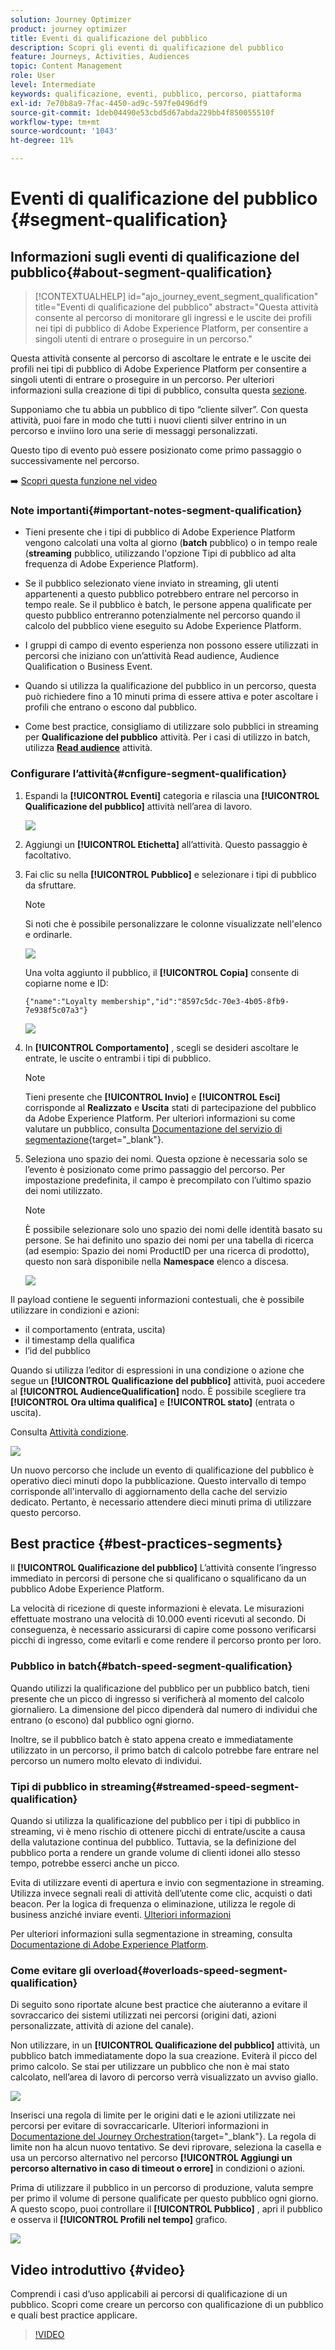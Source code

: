 ```yaml
---
solution: Journey Optimizer
product: journey optimizer
title: Eventi di qualificazione del pubblico
description: Scopri gli eventi di qualificazione del pubblico
feature: Journeys, Activities, Audiences
topic: Content Management
role: User
level: Intermediate
keywords: qualificazione, eventi, pubblico, percorso, piattaforma
exl-id: 7e70b8a9-7fac-4450-ad9c-597fe0496df9
source-git-commit: 1deb04490e53cbd5d67abda229bb4f850055510f
workflow-type: tm+mt
source-wordcount: '1043'
ht-degree: 11%

---
```


# Eventi di qualificazione del pubblico {#segment-qualification}

## Informazioni sugli eventi di qualificazione del pubblico{#about-segment-qualification}

>[!CONTEXTUALHELP]
>id="ajo_journey_event_segment_qualification"
>title="Eventi di qualificazione del pubblico"
>abstract="Questa attività consente al percorso di monitorare gli ingressi e le uscite dei profili nei tipi di pubblico di Adobe Experience Platform, per consentire a singoli utenti di entrare o proseguire in un percorso."

Questa attività consente al percorso di ascoltare le entrate e le uscite dei profili nei tipi di pubblico di Adobe Experience Platform per consentire a singoli utenti di entrare o proseguire in un percorso. Per ulteriori informazioni sulla creazione di tipi di pubblico, consulta questa [sezione](../audience/about-audiences.md).

Supponiamo che tu abbia un pubblico di tipo “cliente silver”. Con questa attività, puoi fare in modo che tutti i nuovi clienti silver entrino in un percorso e inviino loro una serie di messaggi personalizzati.

Questo tipo di evento può essere posizionato come primo passaggio o successivamente nel percorso.

➡️ [Scopri questa funzione nel video](#video)

### Note importanti{#important-notes-segment-qualification}

* Tieni presente che i tipi di pubblico di Adobe Experience Platform vengono calcolati una volta al giorno (**batch** pubblico) o in tempo reale (**streaming** pubblico, utilizzando l&#39;opzione Tipi di pubblico ad alta frequenza di Adobe Experience Platform).

* Se il pubblico selezionato viene inviato in streaming, gli utenti appartenenti a questo pubblico potrebbero entrare nel percorso in tempo reale. Se il pubblico è batch, le persone appena qualificate per questo pubblico entreranno potenzialmente nel percorso quando il calcolo del pubblico viene eseguito su Adobe Experience Platform.

* I gruppi di campo di evento esperienza non possono essere utilizzati in percorsi che iniziano con un’attività Read audience, Audience Qualification o Business Event.

* Quando si utilizza la qualificazione del pubblico in un percorso, questa può richiedere fino a 10 minuti prima di essere attiva e poter ascoltare i profili che entrano o escono dal pubblico.

* Come best practice, consigliamo di utilizzare solo pubblici in streaming per **Qualificazione del pubblico** attività. Per i casi di utilizzo in batch, utilizza **[Read audience](read-audience.md)** attività.

### Configurare l’attività{#cnfigure-segment-qualification}

1. Espandi la **[!UICONTROL Eventi]** categoria e rilascia una **[!UICONTROL Qualificazione del pubblico]** attività nell’area di lavoro.

   ![](assets/segment5.png)

1. Aggiungi un **[!UICONTROL Etichetta]** all’attività. Questo passaggio è facoltativo.

1. Fai clic su nella **[!UICONTROL Pubblico]** e selezionare i tipi di pubblico da sfruttare.

   >[!NOTE]
   >
   >Si noti che è possibile personalizzare le colonne visualizzate nell&#39;elenco e ordinarle.

   ![](assets/segment6.png)

   Una volta aggiunto il pubblico, il **[!UICONTROL Copia]** consente di copiarne nome e ID:

   `{"name":"Loyalty membership","id":"8597c5dc-70e3-4b05-8fb9-7e938f5c07a3"}`

   ![](assets/segment-copy.png)

1. In **[!UICONTROL Comportamento]** , scegli se desideri ascoltare le entrate, le uscite o entrambi i tipi di pubblico.

   >[!NOTE]
   >
   >Tieni presente che **[!UICONTROL Invio]** e **[!UICONTROL Esci]** corrisponde al **Realizzato** e **Uscita** stati di partecipazione del pubblico da Adobe Experience Platform. Per ulteriori informazioni su come valutare un pubblico, consulta [Documentazione del servizio di segmentazione](https://experienceleague.adobe.com/docs/experience-platform/segmentation/tutorials/evaluate-a-segment.html#interpret-segment-results){target="_blank"}.

1. Seleziona uno spazio dei nomi. Questa opzione è necessaria solo se l’evento è posizionato come primo passaggio del percorso. Per impostazione predefinita, il campo è precompilato con l’ultimo spazio dei nomi utilizzato.

   >[!NOTE]
   >
   >È possibile selezionare solo uno spazio dei nomi delle identità basato su persone. Se hai definito uno spazio dei nomi per una tabella di ricerca (ad esempio: Spazio dei nomi ProductID per una ricerca di prodotto), questo non sarà disponibile nella **Namespace** elenco a discesa.

   ![](assets/segment7.png)

Il payload contiene le seguenti informazioni contestuali, che è possibile utilizzare in condizioni e azioni:

* il comportamento (entrata, uscita)
* il timestamp della qualifica
* l’id del pubblico

Quando si utilizza l’editor di espressioni in una condizione o azione che segue un **[!UICONTROL Qualificazione del pubblico]** attività, puoi accedere al **[!UICONTROL AudienceQualification]** nodo. È possibile scegliere tra **[!UICONTROL Ora ultima qualifica]** e **[!UICONTROL stato]** (entrata o uscita).

Consulta [Attività condizione](../building-journeys/condition-activity.md#about_condition).

![](assets/segment8.png)

Un nuovo percorso che include un evento di qualificazione del pubblico è operativo dieci minuti dopo la pubblicazione. Questo intervallo di tempo corrisponde all&#39;intervallo di aggiornamento della cache del servizio dedicato. Pertanto, è necessario attendere dieci minuti prima di utilizzare questo percorso.

## Best practice {#best-practices-segments}

Il **[!UICONTROL Qualificazione del pubblico]** L’attività consente l’ingresso immediato in percorsi di persone che si qualificano o squalificano da un pubblico Adobe Experience Platform.

La velocità di ricezione di queste informazioni è elevata. Le misurazioni effettuate mostrano una velocità di 10.000 eventi ricevuti al secondo. Di conseguenza, è necessario assicurarsi di capire come possono verificarsi picchi di ingresso, come evitarli e come rendere il percorso pronto per loro.

### Pubblico in batch{#batch-speed-segment-qualification}

Quando utilizzi la qualificazione del pubblico per un pubblico batch, tieni presente che un picco di ingresso si verificherà al momento del calcolo giornaliero. La dimensione del picco dipenderà dal numero di individui che entrano (o escono) dal pubblico ogni giorno.

Inoltre, se il pubblico batch è stato appena creato e immediatamente utilizzato in un percorso, il primo batch di calcolo potrebbe fare entrare nel percorso un numero molto elevato di individui.

### Tipi di pubblico in streaming{#streamed-speed-segment-qualification}

Quando si utilizza la qualificazione del pubblico per i tipi di pubblico in streaming, vi è meno rischio di ottenere picchi di entrate/uscite a causa della valutazione continua del pubblico. Tuttavia, se la definizione del pubblico porta a rendere un grande volume di clienti idonei allo stesso tempo, potrebbe esserci anche un picco.

Evita di utilizzare eventi di apertura e invio con segmentazione in streaming. Utilizza invece segnali reali di attività dell’utente come clic, acquisti o dati beacon. Per la logica di frequenza o eliminazione, utilizza le regole di business anziché inviare eventi. [Ulteriori informazioni](../audience/about-audiences.md#open-and-send-event-guardrails)

Per ulteriori informazioni sulla segmentazione in streaming, consulta [Documentazione di Adobe Experience Platform](https://experienceleague.adobe.com/docs/experience-platform/segmentation/api/streaming-segmentation.html#api).

### Come evitare gli overload{#overloads-speed-segment-qualification}

Di seguito sono riportate alcune best practice che aiuteranno a evitare il sovraccarico dei sistemi utilizzati nei percorsi (origini dati, azioni personalizzate, attività di azione del canale).

Non utilizzare, in un **[!UICONTROL Qualificazione del pubblico]** attività, un pubblico batch immediatamente dopo la sua creazione. Eviterà il picco del primo calcolo. Se stai per utilizzare un pubblico che non è mai stato calcolato, nell’area di lavoro di percorso verrà visualizzato un avviso giallo.

![](assets/segment-error.png)

Inserisci una regola di limite per le origini dati e le azioni utilizzate nei percorsi per evitare di sovraccaricarle. Ulteriori informazioni in [Documentazione del Journey Orchestration](https://experienceleague.adobe.com/docs/journeys/using/working-with-apis/capping.html){target="_blank"}. La regola di limite non ha alcun nuovo tentativo. Se devi riprovare, seleziona la casella e usa un percorso alternativo nel percorso **[!UICONTROL Aggiungi un percorso alternativo in caso di timeout o errore]** in condizioni o azioni.

Prima di utilizzare il pubblico in un percorso di produzione, valuta sempre per primo il volume di persone qualificate per questo pubblico ogni giorno. A questo scopo, puoi controllare il **[!UICONTROL Pubblico]** , apri il pubblico e osserva il **[!UICONTROL Profili nel tempo]** grafico.

![](assets/segment-overload.png)

## Video introduttivo {#video}

Comprendi i casi d’uso applicabili ai percorsi di qualificazione di un pubblico. Scopri come creare un percorso con qualificazione di un pubblico e quali best practice applicare.

>[!VIDEO](https://video.tv.adobe.com/v/3425028?quality=12)
